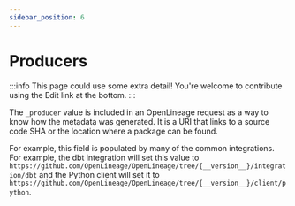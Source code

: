 ```yaml
---
sidebar_position: 6
---
```


# Producers

:::info
This page could use some extra detail! You're welcome to contribute using the Edit link at the bottom.
:::

The `_producer` value is included in an OpenLineage request as a way to know how the metadata was generated. It is a URI that links to a source code SHA or the location where a package can be found.

For example, this field is populated by many of the common integrations. For example, the dbt integration will set this value to `https://github.com/OpenLineage/OpenLineage/tree/{__version__}/integration/dbt` and the Python client will set it to `https://github.com/OpenLineage/OpenLineage/tree/{__version__}/client/python`.
